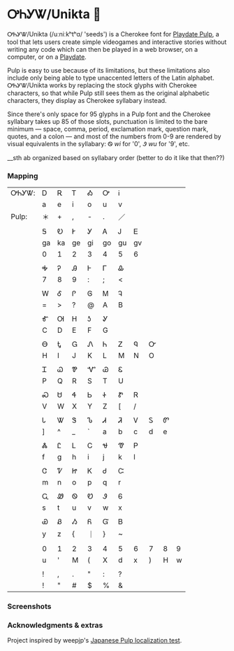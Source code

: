 # ᎤᏂᎩᏔ/Unikta 🌱

ᎤᏂᎩᏔ/Unikta (\/uːniːkʰtʰɑ/ 'seeds') is a Cherokee font for [Playdate Pulp](https://play.date/pulp/), a tool that lets users create simple videogames and interactive stories without writing any code which can then be played in a web browser, on a computer, or on a [Playdate](https://play.date).

Pulp is easy to use because of its limitations, but these limitations also include only being able to type unaccented letters of the Latin alphabet. ᎤᏂᎩᏔ/Unikta works by replacing the stock glyphs with Cherokee characters, so that while Pulp still sees them as the original alphabetic characters, they display as Cherokee syllabary instead.

Since there's only space for 95 glyphs in a Pulp font and the Cherokee syllabary takes up 85 of those slots, punctuation is limited to the bare minimum — space, comma, period, exclamation mark, question mark, quotes, and a colon — and most of the numbers from 0-9 are rendered by visual equivalents in the syllabary: Ꮻ _wi_ for '0', Ꮽ _wu_ for '9', etc.

__sth ab organized based on syllabary order (better to do it like that then??)

### Mapping
||||||||||||
|:----|:----|:----|:----|:----|:----|:----|:----|:----|:----|:----|
|ᎤᏂᎩᏔ:|Ꭰ|Ꭱ|Ꭲ|Ꭳ|Ꭴ|Ꭵ|
||a|e|i|o|u|v|
|Pulp:|＊|+|,|-|.|／|
||||||||||||||||||||||
||Ꭶ|Ꭷ|Ꭸ|Ꭹ|Ꭺ|Ꭻ|Ꭼ|
||ga|ka|ge|gi|go|gu|gv|
||0|1|2|3|4|5|6|
||||||||||||||||||||||
||Ꭽ|Ꭾ|Ꭿ|Ꮀ|Ꮁ|Ꮂ|
||7|8|9|:|;|<|
||||||||||||||||||||||
||Ꮃ|Ꮄ|Ꮅ|Ꮆ|Ꮇ|Ꮈ|
||=|>|?|@|A|B|
||||||||||||||||||||||
||Ꮉ|Ꮊ|Ꮋ|Ꮌ|Ꮍ|
||C|D|E|F|G|
||||||||||||||||||||||
||Ꮎ|Ꮏ|Ꮐ|Ꮑ|Ꮒ|Ꮓ|Ꮔ|Ꮕ|
||H|I|J|K|L|M|N|O|
||||||||||||||||||||||
||Ꮖ|Ꮗ|Ꮘ|Ꮙ|Ꮚ|Ꮛ|
||P|Q|R|S|T|U|
||||||||||||||||||||||
||Ꮝ|Ꮜ|Ꮞ|Ꮟ|Ꮠ|Ꮡ|Ꮢ|
||V|W|X|Y|Z|[|/|
||||||||||||||||||||||
||Ꮣ|Ꮤ|Ꮥ|Ꮦ|Ꮧ|Ꮨ|Ꮩ|Ꮪ|Ꮫ|
||]|^|_|`|a|b|c|d|e|
||||||||||||||||||||||
||Ꮬ|Ꮭ|Ꮮ|Ꮯ|Ꮰ|Ꮱ|Ꮲ|
||f|g|h|i|j|k|l|
||||||||||||||||||||||
||Ꮳ|Ꮴ|Ꮵ|Ꮶ|Ꮷ|Ꮸ|
||m|n|o|p|q|r|
||||||||||||||||||||||
||Ꮹ|Ꮺ|Ꮻ|Ꮼ|Ꮽ|Ꮾ|
||s|t|u|v|w|x|
||||||||||||||||||||||
||Ꮿ|Ᏸ|Ᏹ|Ᏺ|Ᏻ|Ᏼ|
||y|z|{|｜|}|~|
||||||||||||||||||||||
||0|1|2|3|4|5|6|7|8|9|
||u|'|M|(|X|d|x|)|H|w|
||||||||||||||||||||||
| |!|,|.|"|:|?|
| |!|"|#|$|%|&|

### Screenshots

### Acknowledgments & extras

Project inspired by weepjp's [Japanese Pulp localization test](https://github.com/weepjp/Playdate-Pulp-Sample-jp).
